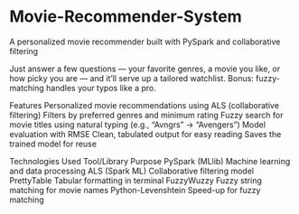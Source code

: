 # Movie-Recommender-System
A personalized movie recommender built with PySpark and collaborative filtering

Just answer a few questions — your favorite genres, a movie you like, or how picky you are — and it’ll serve up a tailored watchlist. Bonus: fuzzy-matching handles your typos like a pro.

Features
Personalized movie recommendations using ALS (collaborative filtering)
Filters by preferred genres and minimum rating
Fuzzy search for movie titles using natural typing (e.g., “Avngrs” → “Avengers”)
Model evaluation with RMSE
Clean, tabulated output for easy reading
Saves the trained model for reuse

Technologies Used
Tool/Library	            Purpose
PySpark (MLlib)	          Machine learning and data processing
ALS (Spark ML)	          Collaborative filtering model
PrettyTable	              Tabular formatting in terminal
FuzzyWuzzy	              Fuzzy string matching for movie names
Python-Levenshtein	      Speed-up for fuzzy matching
